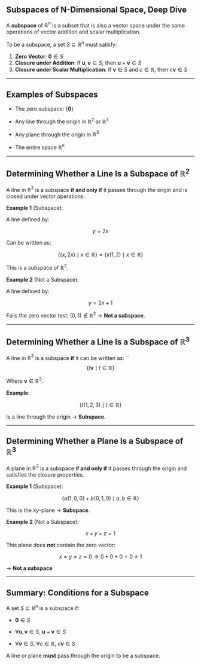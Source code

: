 ## **Subspaces of N-Dimensional Space, Deep Dive**

A **subspace** of $`\mathbb{R}^n`$ is a subset that is also a vector space under the same operations of vector addition and scalar multiplication.

To be a subspace, a set $`S \subseteq \mathbb{R}^n`$ must satisfy:

1. **Zero Vector**: $`\mathbf{0} \in S`$
2. **Closure under Addition**: If $`\mathbf{u}, \mathbf{v} \in S`$, then $`\mathbf{u} + \mathbf{v} \in S`$
3. **Closure under Scalar Multiplication**: If $`\mathbf{v} \in S`$ and $`c \in \mathbb{R}`$, then $`c\mathbf{v} \in S`$

---

## **Examples of Subspaces**

* The zero subspace: $`\{ \mathbf{0} \}`$


* Any line through the origin in $`\mathbb{R}^2`$ or $`\mathbb{R}^3`$


* Any plane through the origin in $`\mathbb{R}^3`$


* The entire space $`\mathbb{R}^n`$

---

## **Determining Whether a Line Is a Subspace of $`\mathbb{R}^2`$**

A line in $`\mathbb{R}^2`$ is a subspace **if and only if** it passes through the origin and is closed under vector operations.

**Example 1** (Subspace):

A line defined by:

$$
y = 2x
$$

Can be written as:

$$
\{ (x, 2x) \mid x \in \mathbb{R} \} = \{ x(1, 2) \mid x \in \mathbb{R} \}
$$

This is a subspace of $`\mathbb{R}^2`$.

**Example 2** (Not a Subspace):

A line defined by:

$$
y = 2x + 1
$$

Fails the zero vector test: $`(0, 1) \notin \mathbb{R}^2`$ → **Not a subspace**.

---

## **Determining Whether a Line Is a Subspace of $`\mathbb{R}^3`$**

A line in $`\mathbb{R}^3`$ is a subspace **if** it can be written as:
``
$$
\{ t\mathbf{v} \mid t \in \mathbb{R} \}
$$

Where $`\mathbf{v} \in \mathbb{R}^3`$.

**Example**:

$$
\{ t(1, 2, 3) \mid t \in \mathbb{R} \}
$$

Is a line through the origin → **Subspace**.

---

## **Determining Whether a Plane Is a Subspace of $`\mathbb{R}^3`$**

A plane in $`\mathbb{R}^3`$ is a subspace **if and only if** it passes through the origin and satisfies the closure properties.

**Example 1** (Subspace):

$$
\{ a(1, 0, 0) + b(0, 1, 0) \mid a, b \in \mathbb{R} \}
$$

This is the $xy$-plane → **Subspace**.

**Example 2** (Not a Subspace):

$$
x + y + z = 1
$$

This plane does **not** contain the zero vector:

$$
x = y = z = 0 \Rightarrow 0 + 0 + 0 = 0 \neq 1
$$

→ **Not a subspace**

---

## **Summary: Conditions for a Subspace**

A set $`S \subseteq \mathbb{R}^n`$ is a subspace if:

* $`\mathbf{0} \in S`$


* $`\forall \mathbf{u}, \mathbf{v} \in S,\ \mathbf{u} + \mathbf{v} \in S`$


* $`\forall \mathbf{v} \in S,\ \forall c \in \mathbb{R},\ c\mathbf{v} \in S`$

A line or plane **must** pass through the origin to be a subspace.

